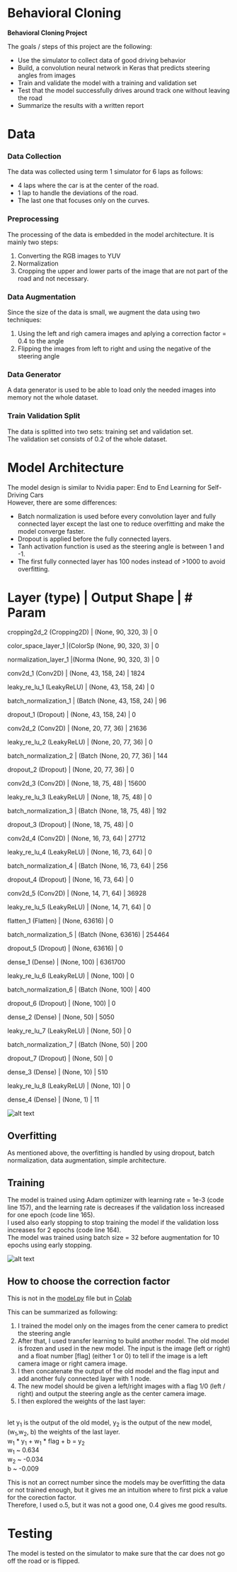 # **Behavioral Cloning** 


**Behavioral Cloning Project**

The goals / steps of this project are the following:
* Use the simulator to collect data of good driving behavior
* Build, a convolution neural network in Keras that predicts steering angles from images
* Train and validate the model with a training and validation set
* Test that the model successfully drives around track one without leaving the road
* Summarize the results with a written report


[//]: # (Image References)

[image1]: ./images/model.png "Model Visualization"
[image2]: ./images/sample_crop.png "Images Cropped"
[image3]: ./images/train_history.png "Training History"




# Data

### Data Collection
The data was collected using term 1 simulator for 6 laps as follows: <br />
* 4 laps where the car is at the center of the road.
* 1 lap to handle the deviations of the road.
* The last one that focuses only on the curves.

### Preprocessing
The processing of the data is embedded in the model architecture. It is mainly two steps:
1. Converting the RGB images to YUV
2. Normalization
3. Cropping the upper and lower parts of the image that are not part of the road and not necessary.

### Data Augmentation
Since the size of the data is small, we augment the data using two techniques:
1. Using the left and righ camera images and aplying a correction factor = 0.4 to the angle
2. Flipping the images from left to right and using the negative of the steering angle

### Data Generator

A data generator is used to be able to load only the needed images into memory not the whole dataset.

### Train Validation Split

The data is splitted into two sets: training set and validation set.<br>
The validation set consists of 0.2 of the whole dataset.

# Model Architecture

The model design is similar to Nvidia paper: End to End Learning for Self-Driving Cars<br>
However, there are some differences:
* Batch normalization is used before every convolution layer and fully connected layer except the last one to reduce overfitting and make the model converge faster.
* Dropout is applied before the fully connected layers.
* Tanh activation function is used as the steering angle is between 1 and -1.
* The first fully connected layer has 100 nodes instead of >1000 to avoid overfitting.

Layer (type)         |        Output Shape     |       #  Param  
=================================================================
cropping2d_2 (Cropping2D)  |  (None, 90, 320, 3)   |     0         

color_space_layer_1 |(ColorSp (None, 90, 320, 3)     |   0         

normalization_layer_1 |(Norma (None, 90, 320, 3)     |   0         

conv2d_1 (Conv2D)       |     (None, 43, 158, 24)   |    1824      

leaky_re_lu_1 (LeakyReLU)  |  (None, 43, 158, 24)   |    0         

batch_normalization_1 | (Batch (None, 43, 158, 24)   |    96        

dropout_1 (Dropout)      |    (None, 43, 158, 24)   |    0         

conv2d_2 (Conv2D)         |   (None, 20, 77, 36)    |    21636     

leaky_re_lu_2 (LeakyReLU)  |  (None, 20, 77, 36)    |    0         

batch_normalization_2 | (Batch (None, 20, 77, 36)    |    144       

dropout_2 (Dropout)   |       (None, 20, 77, 36)    |    0         

conv2d_3 (Conv2D)     |       (None, 18, 75, 48)     |   15600     

leaky_re_lu_3 (LeakyReLU) |   (None, 18, 75, 48)    |    0         

batch_normalization_3 | (Batch (None, 18, 75, 48)    |    192       

dropout_3 (Dropout)     |     (None, 18, 75, 48)    |    0         

conv2d_4 (Conv2D)      |      (None, 16, 73, 64)   |     27712     

leaky_re_lu_4 (LeakyReLU)  |  (None, 16, 73, 64)    |    0         

batch_normalization_4 | (Batch (None, 16, 73, 64)    |    256       

dropout_4 (Dropout)   |       (None, 16, 73, 64)     |   0         

conv2d_5 (Conv2D)     |       (None, 14, 71, 64)     |   36928     

leaky_re_lu_5 (LeakyReLU) |   (None, 14, 71, 64)     |   0         

flatten_1 (Flatten)   |       (None, 63616)      |       0         

batch_normalization_5 | (Batch (None, 63616)      |       254464    

dropout_5 (Dropout)   |       (None, 63616)       |      0         

dense_1 (Dense)       |       (None, 100)         |      6361700   

leaky_re_lu_6 (LeakyReLU) |   (None, 100)        |       0         

batch_normalization_6 | (Batch (None, 100)         |      400       

dropout_6 (Dropout)    |      (None, 100)           |    0         

dense_2 (Dense)      |        (None, 50)             |   5050      

leaky_re_lu_7 (LeakyReLU)  |   (None, 50)          |      0         

batch_normalization_7 | (Batch (None, 50)        |        200       

dropout_7 (Dropout)    |      (None, 50)        |        0         

dense_3 (Dense)      |        (None, 10)         |       510       

leaky_re_lu_8 (LeakyReLU)  |  (None, 10)        |        0         

dense_4 (Dense)      |        (None, 1)        |         11        


![alt text][image1]

## Overfitting

As mentioned above, the overfitting is handled by using dropout, batch normalization, data augmentation, simple architecture.

## Training

The model is trained using Adam optimizer with learning rate = 1e-3 (code line 157), and the learning rate is decreases if the validation loss increased for one epoch (code line 165).<br>
I used also early stopping to stop training the model if the validation loss increases for 2 epochs (code line 164).<br>
The model was trained using batch size = 32 before augmentation for 10 epochs using early stopping.

![alt text][image3]

## How to choose the correction factor

This is not in the [model.py](./model.py) file but in [Colab](https://colab.research.google.com/drive/1cYGKCxJ4nH4ssoa2R48-MFKQhcziHmkv#scrollTo=WFra-c1CRxXo
) <br>

This can be summarized as following:
1. I trained the model only on the images from the cener camera to predict the steering angle
2. After that, I used transfer learning to build another model. The old model is frozen and used in the new model. The input is the image (left or right) and a float number [flag] (either 1 or 0) to tell if the image is a left camera image or right camera image.
3. I then concatenate the output of the old model and the flag input and add another fuly connected layer with 1 node.
4. The new model should be given a left/right images with a flag 1/0 (left / right) and output the steering angle as the center camera image.
5. I then explored the weights of the last layer:
<br>
let y<sub>1</sub> is the output of the old model, y<sub>2</sub> is the output of the new model, (w<sub>1</sub>,w<sub>2</sub>, b) the weights of the last layer.
<br>
w<sub>1</sub> * y<sub>1</sub> + w<sub>1</sub> * flag + b = y<sub>2</sub>
<br>
w<sub>1</sub> ~ 0.634 <br>
w<sub>2</sub> ~ -0.034 <br>
b ~ -0.009

This is not an correct number since the models may be overfitting the data or not trained enough, but it gives me an intuition where to first pick a value for the corection factor.<br>
Therefore, I used o.5, but it was not a good one, 0.4 gives me good results.

# Testing

The model is tested on the simulator to make sure that the car does not go off the road or is flipped.



